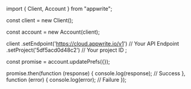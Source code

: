 import { Client, Account } from "appwrite";

const client = new Client();

const account = new Account(client);

client
    .setEndpoint('https://cloud.appwrite.io/v1') // Your API Endpoint
    .setProject('5df5acd0d48c2') // Your project ID
;

const promise = account.updatePrefs({});

promise.then(function (response) {
    console.log(response); // Success
}, function (error) {
    console.log(error); // Failure
});
